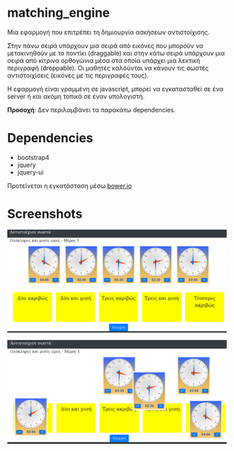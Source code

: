 # matching_engine
Μια εφαρμογή που επιτρέπει τη δημιουργία ασκήσεων αντιστοίχισης.

Στην πάνω σειρά υπάρχουν μια σειρά από εικόνες που μπορούν να μετακινηθούν με το ποντίκι (draggable) και στην κάτω σειρά υπάρχουν μια σειρά από κίτρινα ορθογώνια μέσα στα οποία υπάρχει μια λεκτική περιγραφή (droppable). Οι μαθητές καλόύνται να κάνουν τις σωστές αντιστοιχίσεις (εικόνες με τις περιγραφές τους).

Η εφαρμογή είναι γραμμένη σε javascript, μπορεί να εγκατασταθεί σε ένα server ή και ακόμη τοπικά σε έναν υπολογιστή.

**Προσοχή**: Δεν περιλαμβάνει τα παρακάτω dependencies.

# Dependencies
* bootstrap4
* jquery
* jquery-ui

Προτείνεται η εγκατάσταση μέσω [bower.io](https://bower.io/) 

# Screenshots
![screenshot0](screenshot0.png  "screenshot0")

![screenshot1](screenshot1.png  "screenshot1")